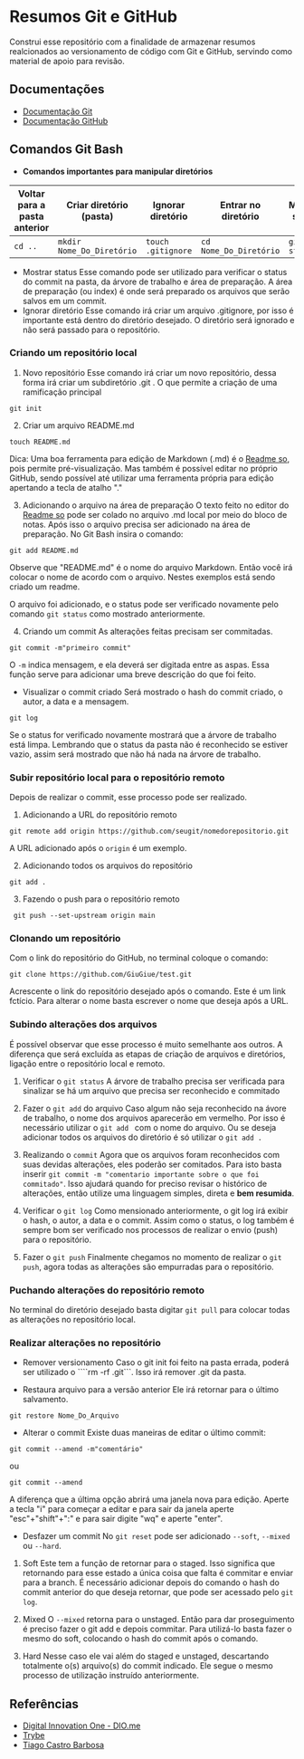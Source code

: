 # Resumos Git e GitHub

Construi esse repositório com a finalidade de armazenar resumos realcionados ao versionamento de código com Git e GitHub, servindo como material de apoio para revisão.

## Documentações
- [Documentação Git](https://git-scm.com/docs/git/pt_BR)
- [Documentação GitHub](https://docs.github.com/pt)

## Comandos Git Bash
- **Comandos importantes para manipular diretórios**

|Voltar para a pasta anterior|Criar diretório (pasta)|Ignorar diretório|Entrar no diretório|Mostrar status|
|-----------|-----------|------------|------------|---------|
|```cd ..```|```mkdir Nome_Do_Diretório```|```touch .gitignore```|```cd Nome_Do_Diretório```|```git status```|

- Mostrar status
Esse comando pode ser utilizado para verificar o status do commit na pasta, da árvore de trabalho e área de preparação. A área de preparação (ou index) é onde será preparado os arquivos que serão salvos em um commit. 
- Ignorar diretório
Esse comando irá criar um arquivo .gitignore, por isso é importante está dentro do diretório desejado. O diretório será ignorado e não será passado para o repositório.

### Criando um repositório local
1. Novo repositório
Esse comando irá criar um novo repositório, dessa forma irá criar um subdiretório .git . O que permite a criação de uma ramificação principal
```
git init
```
2. Criar um arquivo README.md
```
touch README.md
```
Dica: Uma boa ferramenta para edição de Markdown (.md) é o [Readme so](readme.so), pois permite pré-visualização. Mas também é possível editar no próprio GitHub, sendo possível até utilizar uma ferramenta própria para edição apertando a tecla de atalho "."

3. Adicionando o arquivo na área de preparação
O texto feito no editor do [Readme so](readme.so) pode ser colado no arquivo .md local por meio do bloco de notas. Após isso o arquivo precisa ser adicionado na área de preparação. No Git Bash insira o comando:

```
git add README.md
```

Observe que "README.md" é o nome do arquivo Markdown. Então você irá colocar o nome de acordo com o arquivo. Nestes exemplos está sendo criado um readme.

O arquivo foi adicionado, e o status pode ser verificado novamente pelo comando ```git status``` como mostrado anteriormente.

4. Criando um commit
As alterações feitas precisam ser commitadas.

```
git commit -m"primeiro commit"
```

O ```-m``` indica mensagem, e ela deverá ser digitada entre as aspas. Essa função serve para adicionar uma breve descrição do que foi feito.

- Visualizar o commit criado
Será mostrado o hash do commit criado, o autor, a data e a mensagem.
```
git log
```
Se o status for verificado novamente mostrará que a árvore de trabalho está limpa. Lembrando que o status da pasta não é reconhecido se estiver vazio, assim será mostrado que não há nada na árvore de trabalho.

### Subir repositório local para o repositório remoto
Depois de realizar o commit, esse processo pode ser realizado.

1. Adicionando a URL do repositório remoto
```
git remote add origin https://github.com/seugit/nomedorepositorio.git
```
A URL adicionado após o ```origin``` é um exemplo.

2. Adicionando todos os arquivos do repositório
```
git add .
```
3. Fazendo o push para o repositório remoto
```
 git push --set-upstream origin main
```

### Clonando um repositório
Com o link do repositório do GitHub, no terminal coloque o comando:
```
git clone https://github.com/GiuGiue/test.git
```
Acrescente o link do repositório desejado após o comando. Este é um link fctício. Para alterar o nome basta escrever o nome que deseja após a URL. 

### Subindo alterações dos arquivos
É possível observar que esse processo é muito semelhante aos outros. A diferença que será excluída as etapas de criação de arquivos e diretórios, ligação entre o repositório local e remoto.

1. Verificar o ```git status``` 
A árvore de trabalho precisa ser verificada para sinalizar se há um arquivo que precisa ser reconhecido e commitado

2. Fazer o ```git add``` do arquivo
Caso algum não seja reconhecido na ávore de trabalho, o nome dos arquivos aparecerão em vermelho. Por isso é necessário utilizar o ```git add ``` com o nome do arquivo. 
Ou se deseja adicionar todos os arquivos do diretório é só utilizar o ```git add . ```

3. Realizando o ```commit```
Agora que os arquivos foram reconhecidos com suas devidas alterações, eles poderão ser comitados. Para isto basta inserir ```git commit -m "comentario importante sobre o que foi commitado"```. Isso ajudará quando for preciso revisar o histórico de alterações, então utilize uma linguagem simples, direta e **bem resumida**.

4. Verificar o ```git log```
Como mensionado anteriormente, o git log irá exibir o hash, o autor, a data e o commit. Assim como o status, o log também é sempre bom ser verificado nos processos de realizar o envio (push) para o repositório.

5. Fazer o ```git push```
Finalmente chegamos no momento de realizar o ```git push```, agora todas as alterações são empurradas para o repositório.

### Puchando alterações do repositório remoto
No terminal do diretório desejado basta digitar ```git pull``` para colocar todas as alterações no repositório local.

### Realizar alterações no repositório

- Remover versionamento
Caso o git init foi feito na pasta errada, poderá ser utilizado o ````rm -rf .git```. Isso irá remover .git da pasta.

- Restaura arquivo para a versão anterior
Ele irá retornar para o último salvamento.
```
git restore Nome_Do_Arquivo
```

- Alterar o commit
Existe duas maneiras de editar o último commit:

```
git commit --amend -m"comentário" 
```
ou

```
git commit --amend 
```
A diferença que a última opção abrirá uma janela nova para edição. Aperte a tecla "i" para começar a editar e para sair da janela aperte "esc"+"shift"+":" e para sair digite "wq" e aperte "enter".

- Desfazer um commit
No ```git reset``` pode ser adicionado ```--soft```, ```--mixed``` ou ```--hard```.

1. Soft 
Este tem a função de retornar para o staged. Isso significa que retornando para esse estado a única coisa que falta é commitar e enviar para a branch.
É necessário adicionar depois do comando o hash do commit anterior do que deseja retornar, que pode ser acessado pelo ```git log```. 

2. Mixed 
O ```--mixed``` retorna para o unstaged. Então para dar proseguimento é preciso fazer o git add e depois commitar.
Para utilizá-lo basta fazer o mesmo do soft, colocando o hash do commit após o comando.

3. Hard 
Nesse caso ele vai além do staged e unstaged, descartando totalmente o(s) arquivo(s) do commit indicado. Ele segue o mesmo processo de utilização instruído anteriormente. 


## Referências

- [Digital Innovation One - DIO.me](https://web.dio.me/track/coding-future-banco-pan-desenvolvimento-frontend-com-angular?tab=path)
- [Trybe](https://blog.betrybe.com/git/git-push/)
- [Tiago Castro Barbosa](https://www.linkedin.com/pulse/diferenças-entre-git-reset-soft-mixed-e-hard-tiago-castro-barbosa/?originalSubdomain=pt)
